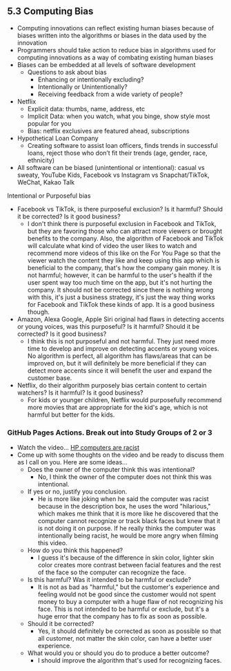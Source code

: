 ## 5.3 Computing Bias
* Computing innovations can reflect existing human biases because of biases written into the algorithms or biases in the data used by the innovation
* Programmers should take action to reduce bias in algorithms used for computing innovations as a way of combating existing human biases
* Biases can be embedded at all levels of software development
  * Questions to ask about bias
    * Enhancing or intentionally excluding?
    * Intentionally or Unintentionally?
    * Receiving feedback from a wide variety of people?
* Netflix
  * Explicit data: thumbs, name, address, etc
  * Implicit Data: when you watch, what you binge, show style most popular for you
  * Bias: netflix exclusives are featured ahead, subscriptions
* Hypothetical Loan Company
  * Creating software to assist loan officers, finds trends in successful loans, reject those who don’t fit their trends (age, gender, race, ethnicity)
* All software can be biased (unintentional or intentional): casual vs sweaty, YouTube Kids, Facebook vs Instagram vs Snapchat/TikTok, WeChat, Kakao Talk

Intentional or Purposeful bias
* Facebook vs TikTok, is there purposeful exclusion? Is it harmful? Should it be corrected? Is it good business?
  * I don't think there is purposeful exclusion in Facebook and TikTok, but they are favoring those who can attract more viewers or brought benefits to the company. Also, the algorithm of Facebook and TikTok will calculate what kind of video the user likes to watch and recommend more videos of this like on the For You Page so that the viewer watch the content they like and keep using this app which is beneficial to the company, that's how the company gain money. It is not harmful; however, it can be harmful to the user's health if the user spent way too much time on the app, but it's not hurting the company. It should not be corrected since there is nothing wrong with this, it's just a business strategy, it's just the way thing works for Facebook and TikTok these kinds of app. It is a good business though.
* Amazon, Alexa Google, Apple Siri original had flaws in detecting accents or young voices, was this purposeful? Is it harmful? Should it be corrected? Is it good business?
  * I think this is not purposeful and not harmful. They just need more time to develop and improve on detecting accents or young voices. No algorithm is perfect, all algorithm has flaws/areas that can be improved on, but it will definitely be more beneficial if they can detect more accents since it will benefit the user and expand the customer base. 
* Netflix, do their algorithm purposely bias certain content to certain watchers? Is it harmful? Is it good business?
  * For kids or younger children, Netflix would purposefully recommend more movies that are appropriate for the kid's age, which is not harmful but better for the kids. 

### GitHub Pages Actions. Break out into Study Groups of 2 or 3
* Watch the video... [HP computers are racist](https://www.youtube.com/watch?v=t4DT3tQqgRM)
* Come up with some thoughts on the video and be ready to discuss them as I call on you. Here are some ideas...
  * Does the owner of the computer think this was intentional?
    * No, I think the owner of the computer does not think this was intentional.
  * If yes or no, justify you conclusion.
    * He is more like joking when he said the computer was racist because in the description box, he uses the word "hilarious," which makes me think that it is more like he discovered that the computer cannot recognize or track black faces but knew that it is not doing it on purpose. If he really thinks the computer was intentionally being racist, he would be more angry when filming this video. 
  * How do you think this happened?
    * I guess it's because of the difference in skin color, lighter skin color creates more contrast between facial features and the rest of the face so  the computer can recognize the face.
  * Is this harmful? Was it intended to be harmful or exclude?
    * It is not as bad as "harmful," but the customer's experience and feeling would not be good since the customer would not spent money to buy a computer with a huge flaw of not recognizing his face. This is not intended to be harmful or exclude, but it's a huge error that the company has to fix as soon as possible.
  * Should it be corrected?
    * Yes, it should definitely be corrected as soon as possible so that all customer, not matter the skin color, can have a better user experience.
  * What would you or should you do to produce a better outcome?
    * I should improve the algorithm that's used for recognizing faces.
